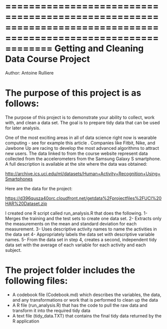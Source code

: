 ================================================================================================================
Getting and Cleaning Data Course Project
================================================================================================================
Author: Antoine Rulliere

The purpose of this project is as follows:
================================================================================================================
The purpose of this project is to demonstrate your ability to collect, work with, and clean a data set. The goal is to prepare tidy data that can be used for later analysis.

One of the most exciting areas in all of data science right now is wearable computing - see for example this article . Companies like Fitbit, Nike, and Jawbone Up are racing to develop the most advanced algorithms to attract new users. The data linked to from the course website represent data collected from the accelerometers from the Samsung Galaxy S smartphone. A full description is available at the site where the data was obtained: 

http://archive.ics.uci.edu/ml/datasets/Human+Activity+Recognition+Using+Smartphones 

Here are the data for the project: 

https://d396qusza40orc.cloudfront.net/getdata%2Fprojectfiles%2FUCI%20HAR%20Dataset.zip 

 I created one R script called run_analysis.R that does the following.
1- Merges the training and the test sets to create one data set.
2- Extracts only the measurements on the mean and standard deviation for each measurement. 
3- Uses descriptive activity names to name the activities in the data set
4- Appropriately labels the data set with descriptive variable names. 
5- From the data set in step 4, creates a second, independent tidy data set with the average of each variable for each activity and each subject.

The project folder includes the following files:
=================================================================================================================
- A codebook file (Codebook.md) which describes the variables, the data, and any transformations or work that is performed to clean up the data
- A R file (run_analysis.R) that has the code to pull the raw data and transform it into the required tidy data
- A text file (tidy_data.TXT) that contains the final tidy data returned by the R application
